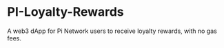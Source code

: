 # PI-Loyalty-Rewards
A web3 dApp for Pi Network users to receive loyalty rewards, with no gas fees.
